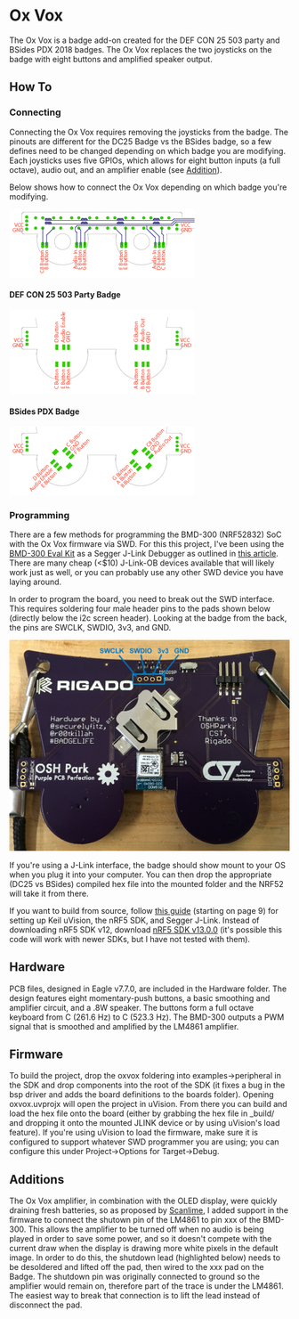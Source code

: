# Ox Vox

The Ox Vox is a badge add-on created for the DEF CON 25 503 party and BSides PDX 2018 badges. The Ox Vox replaces the two joysticks on the badge with eight buttons and amplified speaker output.

## How To

### Connecting

Connecting the Ox Vox requires removing the joysticks from the badge. The pinouts are different for the DC25 Badge vs the BSides badge, so a few defines need to be changed depending on which badge you are modifying. Each joysticks uses five GPIOs, which allows for eight button inputs (a full octave), audio out, and an amplifier enable (see [Addition](#additions)).

Below shows how to connect the Ox Vox depending on which badge you're modifying.

![](oxvox_pins.png)

#### DEF CON 25 503 Party Badge

![](dc25_pinout.png)

#### BSides PDX Badge

![](bsides_pinout.png)

### Programming

There are a few methods for programming the BMD-300 (NRF52832) SoC with the Ox Vox firmware via SWD. For this this project, I've been using the [BMD-300 Eval Kit](https://www.digikey.com/product-detail/en/rigado-inc/BMD-300-EVAL/1604-1007-ND/5958042) as a Segger J-Link Debugger as outlined in [this article](https://rigado.zendesk.com/hc/en-us/articles/223486428-How-are-the-BMD-200-and-BMD-300-Series-modules-programmed-). There are many cheap (<$10) J-Link-OB devices available that will likely work just as well, or you can probably use any other SWD device you have laying around.

In order to program the board, you need to break out the SWD interface. This requires soldering four male header pins to the pads shown below (directly below the i2c screen header). Looking at the badge from the back, the pins are SWCLK, SWDIO, 3v3, and GND.

![](swd_pinout.jpg)

If you're using a J-Link interface, the badge should show mount to your OS when you plug it into your computer. You can then drop the appropriate (DC25 vs BSides) compiled hex file into the mounted folder and the NRF52 will take it from there.

If you want to build from source, follow [this guide](https://www.rigado.com/bmd-300-series-getting-started-guide/?wpdmdl=1810) (starting on page 9) for setting up Keil uVision, the nRF5 SDK, and Segger J-Link. Instead of downloading nRF5 SDK v12, download [nRF5 SDK v13.0.0](https://developer.nordicsemi.com/nRF5_SDK/nRF5_SDK_v13.x.x/) (it's possible this code will work with newer SDKs, but I have not tested with them).

## Hardware

PCB files, designed in Eagle v7.7.0, are included in the Hardware folder. The design features eight momentary-push buttons, a basic smoothing and amplifier circuit, and a .8W speaker. The buttons form a full octave keyboard from C (261.6 Hz) to C (523.3 Hz). The BMD-300 outputs a PWM signal that is smoothed and amplified by the LM4861 amplifier.

## Firmware

To build the project, drop the oxvox foldering into examples->peripheral in the SDK and drop components into the root of the SDK (it fixes a bug in the bsp driver and adds the board definitions to the boards folder). Opening oxvox.uvprojx will open the project in uVision. From there you can build and load the hex file onto the board (either by grabbing the hex file in \_build/ and dropping it onto the mounted JLINK device or by using uVision's load feature). If you're using uVision to load the firmware, make sure it is configured to support whatever SWD programmer you are using; you can configure this under Project->Options for Target->Debug.

## Additions

The Ox Vox amplifier, in combination with the OLED display, were quickly draining fresh batteries, so as proposed by [Scanlime](https://twitter.com/scanlime), I added support in the firmware to connect the shutown pin of the LM4861 to pin xxx of the BMD-300. This allows the amplifier to be turned off when no audio is being played in order to save some power, and so it doesn't compete with the current draw when the display is drawing more white pixels in the default image. In order to do this, the shutdown lead (highlighted below) needs to be desoldered and lifted off the pad, then wired to the xxx pad on the Badge. The shutdown pin was originally connected to ground so the amplifier would remain on, therefore part of the trace is under the LM4861. The easiest way to break that connection is to lift the lead instead of disconnect the pad.